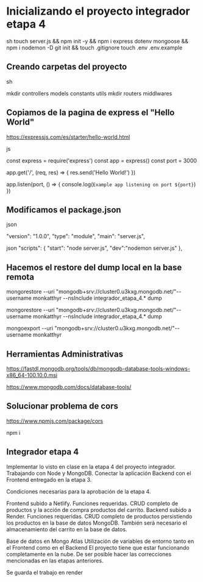 # Inicializando el proyecto integrador etapa 4

sh
touch server.js && npm init -y && npm i express dotenv mongoose && npm i nodemon -D
git init && touch .gitignore
touch .env .env.example

## Creando carpetas del proyecto

sh

mkdir controllers models constants utils
mkdir routers middlwares

## Copiamos de la pagina de express el "Hello World"

<https://expressjs.com/es/starter/hello-world.html>

js

const express = require('express')
const app = express()
const port = 3000

app.get('/', (req, res) => {
  res.send('Hello World!')
})

app.listen(port, () => {
  console.log(`Example app listening on port ${port}`)
})

## Modificamos el package.json

json

 "version": "1.0.0",
  "type": "module",
  "main": "server.js",

json
 "scripts": {
    "start": "node server.js",
    "dev":"nodemon server.js"
  },

## Hacemos el restore del dump local en la base remota

mongorestore --uri "mongodb+srv://cluster0.u3kxg.mongodb.net/"--username monkatthyr --nsInclude integrador_etapa_4.* dump

mongorestore --uri "mongodb+srv://cluster0.u3kxg.mongodb.net/"--username monkatthyr --nsInclude integrador_etapa_4.* dump

mongoexport --uri "mongodb+srv://cluster0.u3kxg.mongodb.net/"--username monkatthyr 


## Herramientas Administrativas

<https://fastdl.mongodb.org/tools/db/mongodb-database-tools-windows-x86_64-100.10.0.msi>

<https://www.mongodb.com/docs/database-tools/>

## Solucionar problema de cors

https://www.npmjs.com/package/cors

npm i 


## Integrador etapa 4

Implementar lo visto en clase en la etapa 4 del proyecto integrador. Trabajando con Node y MongoDB. Conectar la aplicación Backend con el Frontend entregado en la etapa 3.

Condiciones necesarias para la aprobación de la etapa 4.

Frontend subido a Netlify. Funciones requeridas. CRUD completo de productos y la acción de compra productos del carrito.
Backend subido a Render. Funciones requeridas. CRUD completo de productos persistiendo los productos en la base de datos MongoDB. También será necesario el almacenamiento del carrito en la base de datos. 

Base de datos en Mongo Atlas
Utilización de variables de entorno tanto en el Frontend como en el Backend
El proyecto tiene que estar funcionando completamente en la nube.
De ser posible hacer las correcciones mencionadas en las etapas anteriores. 



Se guarda el trabajo en render
